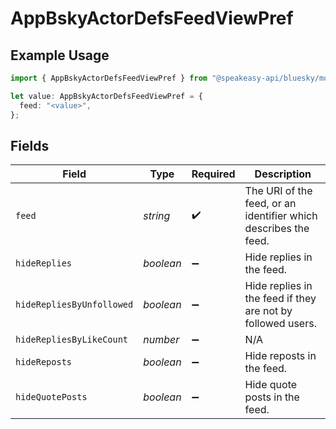 # AppBskyActorDefsFeedViewPref

## Example Usage

```typescript
import { AppBskyActorDefsFeedViewPref } from "@speakeasy-api/bluesky/models/components";

let value: AppBskyActorDefsFeedViewPref = {
  feed: "<value>",
};
```

## Fields

| Field                                                           | Type                                                            | Required                                                        | Description                                                     |
| --------------------------------------------------------------- | --------------------------------------------------------------- | --------------------------------------------------------------- | --------------------------------------------------------------- |
| `feed`                                                          | *string*                                                        | :heavy_check_mark:                                              | The URI of the feed, or an identifier which describes the feed. |
| `hideReplies`                                                   | *boolean*                                                       | :heavy_minus_sign:                                              | Hide replies in the feed.                                       |
| `hideRepliesByUnfollowed`                                       | *boolean*                                                       | :heavy_minus_sign:                                              | Hide replies in the feed if they are not by followed users.     |
| `hideRepliesByLikeCount`                                        | *number*                                                        | :heavy_minus_sign:                                              | N/A                                                             |
| `hideReposts`                                                   | *boolean*                                                       | :heavy_minus_sign:                                              | Hide reposts in the feed.                                       |
| `hideQuotePosts`                                                | *boolean*                                                       | :heavy_minus_sign:                                              | Hide quote posts in the feed.                                   |